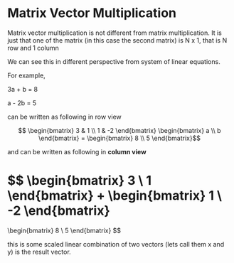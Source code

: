 # Matrix Vector Multiplication

Matrix vector multiplication is not different from matrix multiplication. It is just that one of the matrix (in this case the second matrix) is N x 1, that is N row and 1 column

We can see this in different perspective from system of linear equations.

For example,


3a + b = 8

a - 2b = 5

can be written as following in row view

$$ \begin{bmatrix} 3 & 1 \\
1 & -2 \end{bmatrix} \begin{bmatrix} a \\
b \end{bmatrix} = \begin{bmatrix} 8 \\ 5
\end{bmatrix}$$

and can be written as following in **column view**

$$
\begin{bmatrix}
3 \\
1 
\end{bmatrix}
+
\begin{bmatrix}
1 \\
-2
\end{bmatrix}
=
\begin{bmatrix}
8 \\
5
\end{bmatrix}
$$

this is some scaled linear combination of two vectors (lets call them x and y) is the result vector.

